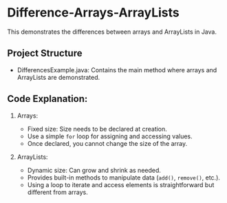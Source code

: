 # Difference-Arrays-ArrayLists

This demonstrates the differences between arrays and ArrayLists in Java.

## Project Structure

- DifferencesExample.java: Contains the main method where arrays and ArrayLists are demonstrated.

## Code Explanation:

1. Arrays:
   - Fixed size: Size needs to be declared at creation.
   - Use a simple `for` loop for assigning and accessing values.
   - Once declared, you cannot change the size of the array.

2. ArrayLists:
   - Dynamic size: Can grow and shrink as needed.
   - Provides built-in methods to manipulate data (`add()`, `remove()`, etc.).
   - Using a loop to iterate and access elements is straightforward but different from arrays.
